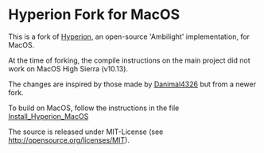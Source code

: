# Hyperion Fork for MacOS

This is a fork of [Hyperion](https://github.com/hyperion-project/hyperion), an open-source 'Ambilight' implementation, for MacOS. 

At the time of forking, the compile instructions on the main project did not work on MacOS High Sierra (v10.13).

The changes are inspired by those made by [Danimal4326](https://github.com/Danimal4326/hyperion/commit/d1ee432ba3e48749900cf0083278dbe1e65891ee#diff-975b84a0bb29583e8983da66c1373744R75) but from a newer fork.

To build on MacOS, follow the instructions in the file [Install_Hyperion_MacOS](./Install_Hyperion_MacOS)

The source is released under MIT-License (see http://opensource.org/licenses/MIT).
